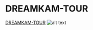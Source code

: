 # DREAMKAM-TOUR
[DREAMKAM-TOUR](https://qamorozov.github.io/DREAMKAM-TOUR/app/index.html)
![alt text](app/images/readme-photo.png "DREAMKAM-TOUR")
